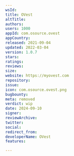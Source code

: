 ```yaml
---
wsId: 
title: OVest
altTitle: 
authors: 
users: 1000
appId: com.osource.ovest
appCountry: 
released: 2021-09-04
updated: 2022-03-04
version: 1.0.7
stars: 
ratings: 
reviews: 
size: 
website: https://myovest.com
repository: 
issue: 
icon: com.osource.ovest.png
bugbounty: 
meta: removed
verdict: wip
date: 2024-09-10
signer: 
reviewArchive: 
twitter: 
social: 
redirect_from: 
developerName: OVest
features: 

---
```


